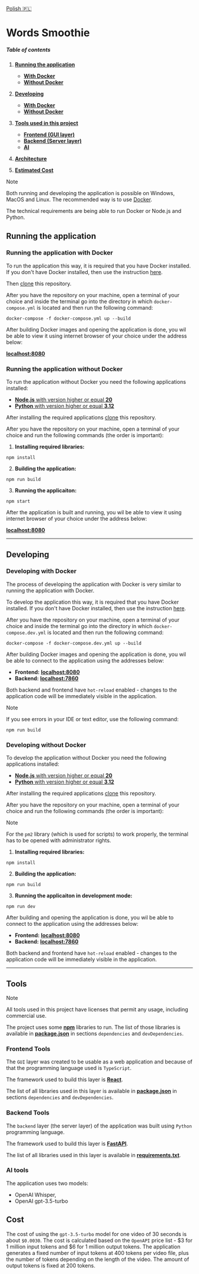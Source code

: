 [Polish :poland:](./README.md)

# Words Smoothie

##### Table of contents

1. [**Running the application**](#running-the-application)

   - [**With Docker**](#running-the-application-with-docker)
   - [**Without Docker**](#running-the-application-without-docker)

2. [**Developing**](#developing)

   - [**With Docker**](#developing-with-docker)
   - [**Without Docker**](#developing-without-docker)

3. [**Tools used in this project**](#tools)
   - [**Frontend (GUI layer)**](#frontend-tools)
   - [**Backend (Server layer)**](#backend-tools)
   - [**AI**](#ai-tools)
4. [**Architecture**](#architecture)
5. [**Estimated Cost**](#cost)

</hr>

> [!Note]
> Both running and developing the application is possible on Windows, MacOS and Linux. The recommended way is to use [Docker](https://www.docker.com/).
>
> The technical requirements are being able to run Docker or Node.js and Python.

## Running the application

### Running the application with Docker

To run the application this way, it is required that you have Docker installed. If you don't have Docker installed, then use the instruction [here](https://docs.docker.com/get-started/get-docker/).

Then [clone](https://docs.github.com/en/repositories/creating-and-managing-repositories/cloning-a-repository) this repository.

After you have the repository on your machine, open a terminal of your choice and inside the terminal go into the directory in which `docker-compose.yml` is located and then run the following command:

```
docker-compose -f docker-compose.yml up --build
```

After building Docker images and opening the application is done, you wil be able to view it using internet browser of your choice under the address below:

[**localhost:8080**](http://localhost:8080)

### Running the application without Docker

To run the application without Docker you need the following applications installed:

- [**Node.js** with version higher or equal **20**](https://nodejs.org/en/download/package-manager/current)
- [**Python** with version higher or equal **3.12**](https://www.python.org/downloads/)

After installing the required applications [clone](https://docs.github.com/en/repositories/creating-and-managing-repositories/cloning-a-repository) this repository.

After you have the repository on your machine, open a terminal of your choice and run the following commands (the order is important):

1. **Installing required libraries:**

```
npm install
```

2. **Building the application:**

```
npm run build
```

3. **Running the applicaiton:**

```
npm start
```

After the application is built and running, you wil be able to view it using internet browser of your choice under the address below:

[**localhost:8080**](http://localhost:8080)

<hr>

## Developing

### Developing with Docker

The process of developing the application with Docker is very similar to running the application with Docker.

To develop the application this way, it is required that you have Docker installed. If you don't have Docker installed, then use the instruction [here](https://docs.docker.com/get-started/get-docker/).

After you have the repository on your machine, open a terminal of your choice and inside the terminal go into the directory in which `docker-compose.dev.yml` is located and then run the following command:

```
docker-compose -f docker-compose.dev.yml up --build
```

After building Docker images and opening the application is done, you wil be able to connect to the application using the addresses below:

- **Frontend:** [**localhost:8080**](http://localhost:8080)
- **Backend:** [**localhost:7860**](http://localhost:7860)

Both backend and frontend have `hot-reload` enabled - changes to the application code will be immediately visible in the application.

> [!Note]
> If you see errors in your IDE or text editor, use the following command:
>
> ```
> npm run build
> ```

### Developing without Docker

To develop the application without Docker you need the following applications installed:

- [**Node.js** with version higher or equal **20**](https://nodejs.org/en/download/package-manager/current)
- [**Python** with version higher or equal **3.12**](https://www.python.org/downloads/)

After installing the required applications [clone](https://docs.github.com/en/repositories/creating-and-managing-repositories/cloning-a-repository) this repository.

After you have the repository on your machine, open a terminal of your choice and run the following commands (the order is important):

> [!Note]
> For the `pm2` library (which is used for scripts) to work properly, the terminal has to be opened with administrator rights.

1. **Installing required libraries:**

```
npm install
```

2. **Building the application:**

```
npm run build
```

3. **Running the applicaiton in development mode:**

```
npm run dev
```

After building and opening the application is done, you wil be able to connect to the application using the addresses below:

- **Frontend:** [**localhost:8080**](http://localhost:8080)
- **Backend:** [**localhost:7860**](http://localhost:7860)

Both backend and frontend have `hot-reload` enabled - changes to the application code will be immediately visible in the application.

<hr>

## Tools

> [!Note]
> All tools used in this project have licenses that permit any usage, including commercial use.

The project uses some [**npm**](https://www.npmjs.com/) libraries to run. The list of those libraries is available in [**package.json**](./package.json) in sections `dependencies` and `devDependencies`.

### Frontend Tools

The `GUI` layer was created to be usable as a web application and because of that the programming language used is `TypeScript`.

The framework used to build this layer is [**React**](https://react.dev/).

The list of all libraries used in this layer is available in [**package.json**](./frontend/package.json) in sections `dependencies` and `devDependencies`.

### Backend Tools

The `backend` layer (the server layer) of the application was built using `Python` programming language.

The framework used to build this layer is [**FastAPI**](https://fastapi.tiangolo.com/).

The list of all libraries used in this layer is available in [**requirements.txt**](./backend/requirements.txt).

### AI tools
The application uses two models:
- OpenAI Whisper,
- OpenAI gpt-3.5-turbo

</hr>

## Cost
The cost of using the `gpt-3.5-turbo` model for one video of 30 seconds is about `$0.0030`.
The cost is calculated based on the `OpenAPI` price list - $3 for 1 million input tokens and $6 for 1 million output tokens. The application generates a fixed number of input tokens at 400 tokens per video file, plus the number of tokens depending on the length of the video. The amount of output tokens is fixed at 200 tokens.
